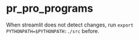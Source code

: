 # pr_pro_programs

When streamlit does not detect changes, run `export PYTHONPATH=$PYTHONPATH:./src` before.
